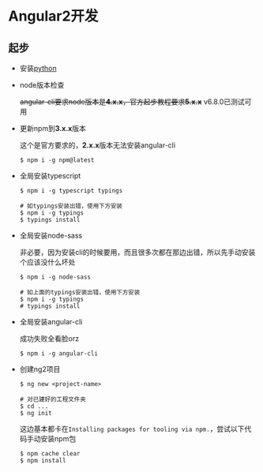 # Angular2开发

## 起步

* 安装[python](https://www.python.org/)

* node版本检查

    ~~angular-cli要求node版本是**4.x.x**，官方起步教程要求**5.x.x**~~ v6.8.0已测试可用
    

* 更新npm到**3.x.x**版本
    
    这个是官方要求的，**2.x.x**版本无法安装angular-cli


    ```shell
    $ npm i -g npm@latest
    ```

* 全局安装typescript

    ```shell
    $ npm i -g typescript typings
    
    # 如typings安装出错，使用下方安装
    $ npm i -g typings
    $ typings install 
    ```

* 全局安装node-sass
    
    非必要，因为安装cli的时候要用，而且很多次都在那边出错，所以先手动安装个应该没什么坏处
    
    ```shell
    $ npm i -g node-sass
    
    # 如上面的typings安装出错，使用下方安装
    $ npm i -g typings
    # typings install 
    ```

* 全局安装angular-cli

    成功失败全看脸orz

    ```shell
    $ npm i -g angular-cli
    ```
    

* 创建ng2项目

    ```shell
    $ ng new <project-name>
    
    # 对已建好的工程文件夹
    $ cd ...
    $ ng init
    ```
    
    这边基本都卡在`Installing packages for tooling via npm.`，尝试以下代码手动安装npm包
    
    ```shell
    $ npm cache clear
    $ npm install
    ```




